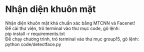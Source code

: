 # Nhận diện khuôn mặt
Nhận diện khuôn mặt khá chuẩn xác bằng MTCNN và Facenet!  
Để cài thư viện, trỏ terminal vào thư mục code, gõ lệnh:  
pip install -r requirements.txt  
Để chạy chương trình, trỏ terminal vào thư mục group15, gõ lệnh:  
python code/detectface.py  
